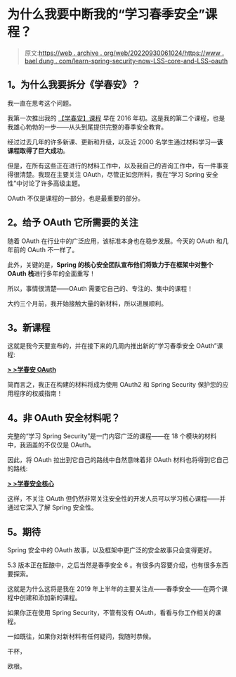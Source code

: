 # 为什么我要中断我的“学习春季安全”课程？

> 原文:[https://web . archive . org/web/20220930061024/https://www . bael dung . com/learn-spring-security-now-LSS-core-and-LSS-oauth](https://web.archive.org/web/20220930061024/https://www.baeldung.com/learn-spring-security-now-lss-core-and-lss-oauth)

## 1。为什么我要拆分《学春安》？

我一直在思考这个问题。

我第一次推出我的 [【学春安】课程](/web/20220630142209/https://www.baeldung.com/learn-spring-security-course) 早在 2016 年初。这是我的第二个课程，也是我雄心勃勃的一步——从头到尾提供完整的春季安全教育。

经过过去几年的许多新课、更新和升级，以及近 2000 名学生通过材料学习—**该课程取得了巨大成功**。

但是，在所有这些正在进行的材料工作中，以及我自己的咨询工作中，有一件事变得很清楚。我现在主要关注 OAuth，尽管正如您所料，我在“学习 Spring 安全性”中讨论了许多高级主题。

OAuth 不仅是课程的一部分，也是最重要的部分。

## 2。给予 OAuth 它所需要的关注

随着 OAuth 在行业中的广泛应用，该标准本身也在稳步发展。今天的 OAuth 和几年前的 OAuth 不一样了。

此外，关键的是，**Spring 的核心安全团队宣布他们将致力于在框架中对整个 OAuth 栈**进行多年的全面重写！

所以，事情很清楚——OAuth 需要它自己的、专注的、集中的课程！

大约三个月前，我开始接触大量的新材料，所以进展顺利。

## 3。新课程

这就是我今天要宣布的，并在接下来的几周内推出新的“学习春季安全 OAuth”课程:

**[> >学春安 OAuth](/web/20220630142209/https://www.baeldung.com/learn-spring-security-oauth-course)**

简而言之，我正在构建的材料将成为使用 OAuth2 和 Spring Security 保护您的应用程序的权威指南！

## 4。非 OAuth 安全材料呢？

完整的“学习 Spring Security”是一门内容广泛的课程——在 18 个模块的材料中，我涵盖的不仅仅是 OAuth。

因此，将 OAuth 拉出到它自己的路线中自然意味着非 OAuth 材料也将得到它自己的路线:

**[> >学春安全核心](/web/20220630142209/https://www.baeldung.com/learn-spring-security-core-course)**

这样，不关注 OAuth 但仍然非常关注安全性的开发人员可以学习核心课程——并通过它深入了解 Spring 安全性。

## 5。期待

Spring 安全中的 OAuth 故事，以及框架中更广泛的安全故事只会变得更好。

5.3 版本正在酝酿中，之后当然是春季安全 6 。有很多内容要介绍，也有很多东西要探索。

这就是为什么这将是我在 2019 年上半年的主要关注点——春季安全——在两个课程中创建和添加新的课程。

如果你正在使用 Spring Security，不管有没有 OAuth，看看与你工作相关的课程。

一如既往，如果你对新材料有任何疑问，我随时恭候。

干杯，

欧根。